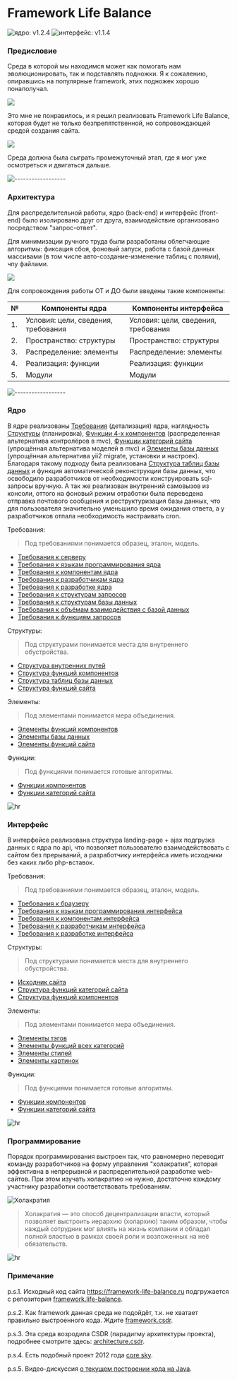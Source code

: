 # Framework Life Balance

![ядро: v1.2.4](https://img.shields.io/badge/Ядро-v1.2.4-blue.svg) ![интерфейс: v1.1.4](https://img.shields.io/badge/Интерфейс-v1.1.4-blue.svg)

### Предисловие

Среда в которой мы находимся может как помогать нам эволюционировать, так и подставлять подножки. Я к сожалению, опиравшись на популярные framework, этих подножек хорошо понаполучал. 

![](/Компоненты%20интерфейса/3.Распределение/Элементы/Элементы%20картинок/illustrators/Тупая%20пила.jpg)

Это мне не понравилось, и я решил реализовать Framework Life Balance, которая будет не только безпрепятственной, но сопровождающей средой создания сайта.
 
![](/Компоненты%20интерфейса/3.Распределение/Элементы/Элементы%20картинок/illustrators/Заточка%20пилы.jpg)

Среда должна была сыграть промежуточный этап, где я мог уже осмотреться и двигаться дальше.

![------------------](/Компоненты%20интерфейса/3.Распределение/Элементы/Элементы%20картинок/illustrators/hr.png)

### Архитектура

Для распределительной работы, ядро (back-end) и интерфейс (front-end) было изолировано друг от друга, взаимодействие организовано посредством "запрос-ответ".

Для минимизации ручного труда были разработаны облегчающие алгоритмы: фиксация сбоя, фоновый запуск, работа с базой данных массивами (в том числе авто-создание-изменение таблиц с полями), чпу файлами.

![](/Компоненты%20интерфейса/3.Распределение/Элементы/Элементы%20картинок/illustrators/Авто-пила.jpg)

Для сопровождения работы ОТ и ДО были введены такие компоненты:

| № | Компоненты ядра | Компоненты интерфейса
 ------------- |  ------------- | ------------- | 
| 1. | Условия: цели, сведения, требования | Условия: цели, сведения, требования
| 2. | Пространство: структуры | Пространство: структуры
| 3. | Распределение: элементы | Распределение: элементы
| 4. | Реализация: функции | Реализация: функции
| 5. | Модули | Модули

![------------------](/Компоненты%20интерфейса/3.Распределение/Элементы/Элементы%20картинок/illustrators/hr.png)


### Ядро

В ядре реализованы <a target="_blank" href="/Компоненты ядра/1.Условия/3.Требования/">Требования</a> (детализация) ядра, наглядность <a target="_blank" href="/Компоненты ядра/2.Пространство/Структуры/">Структуры</a> (планировка), <a target="_blank" href="/Компоненты ядра/4.Реализация/Функции/Функции компонентов/">Функции 4-х компонентов</a> (распределенная альтернатива контролёров в mvc), <a target="_blank" href="/Компоненты ядра/4.Реализация/Функции/Функции категорий сайта/">Функции категорий сайта</a> (упрощённая альтернатива моделей в mvc) и <a target="_blank" href="/Компоненты ядра/3.Распределение/Элементы/2.Элементы базы данных.php">Элементы базы данных</a> (упрощённая альтернатива yii2 migrate, установки и настроек). Благодаря такому подходу была реализована <a target="_blank" href="/Компоненты ядра/2.Пространство/Структуры/3.Структура таблиц базы данных.php">Структура таблиц базы данных</a> и функция автоматической реконструкции базы данных, что освободило разработчиков от необходимости конструировать sql-запросы вручную. А так же реализован внутренний самовызов из консоли, оттого на фоновый режим отработки была переведена отправка почтового сообщения и реструктуризация базы данных, что для пользователя значительно уменьшило время ожидания ответа, а у разработчиков отпала необходимость настраивать cron.

Требования:

> Под требованиями понимается образец, эталон, модель.

- <a target="_blank" href="/Компоненты ядра/1.Условия/3.Требования/1.Требования к серверу.md">Требования к серверу</a>
- <a target="_blank" href="/Компоненты ядра/1.Условия/3.Требования/2.Требования к языкам программирования ядра.md">Требования к языкам программирования ядра</a>
- <a target="_blank" href="/Компоненты ядра/1.Условия/3.Требования/3.Требования к компонентам ядра.md">Требования к компонентам ядра</a>
- <a target="_blank" href="/Компоненты ядра/1.Условия/3.Требования/4.Требования к разработчикам ядра.md">Требования к разработчикам ядра</a>
- <a target="_blank" href="/Компоненты ядра/1.Условия/3.Требования/5.Требования к разработке ядра.md">Требования к разработке ядра</a>
- <a target="_blank" href="/Компоненты ядра/1.Условия/3.Требования/1.Требования к структурам/1.Требования к структурам запросов.md">Требования к структурам запросов</a>
- <a target="_blank" href="/Компоненты ядра/1.Условия/3.Требования/1.Требования к структурам/2.Требования к структурам базы данных.md">Требования к структурам базы данных</a>
- <a target="_blank" href="/Компоненты ядра/1.Условия/3.Требования/2.Требования к объёмам/1.Требования к объёмам взаимодействия с базой данных.md">Требования к объёмам взаимодействия с базой данных</a>
- <a target="_blank" href="/Компоненты ядра/1.Условия/3.Требования/3.Требования к функциям/1.Требования к функциям запросов.md">Требования к функциям запросов</a>


Структуры:

> Под структурами понимается места для внутреннего обустройства.

- <a target="_blank" href="/Компоненты ядра/2.Пространство/Структуры/1.Структура внутренних путей.php">Структура внутренних путей</a>
- <a target="_blank" href="/Компоненты ядра/2.Пространство/Структуры/2.Структура функций компонентов.md">Структура функций компонентов</a>
- <a target="_blank" href="/Компоненты ядра/2.Пространство/Структуры/3.Структура таблиц базы данных.php">Структура таблиц базы данных</a>
- <a target="_blank" href="/Компоненты ядра/2.Пространство/Структуры/4.Структура функций сайта.php">Структура функций сайта</a>

Элементы:

> Под элементами понимается мера объединения.

- <a target="_blank" href="/Компоненты ядра/3.Распределение/Элементы/1.Элементы функций компонентов.php">Элементы функций компонентов</a>
- <a target="_blank" href="/Компоненты ядра/3.Распределение/Элементы/2.Элементы базы данных.php">Элементы базы данных</a>
- <a target="_blank" href="/Компоненты ядра/3.Распределение/Элементы/3.Элементы функций сайта.php">Элементы функций сайта</a>

Функции:

> Под функциями понимается готовые алгоритмы.

- <a target="_blank" href="/Компоненты ядра/4.Реализация/Функции/Функции компонентов/">Функции компонентов</a>
- <a target="_blank" href="/Компоненты ядра/4.Реализация/Функции/Функции категорий сайта/">Функции категорий сайта</a>


![hr](/Компоненты%20интерфейса/3.Распределение/Элементы/Элементы%20картинок/illustrators/hr.png)

### Интерфейс

В интерфейсе реализована структура landing-page + ajax подгрузка данных с ядра по api, что позволяет пользователю взаимодействовать с сайтом без прерываний, а разработчику интерфейса иметь исходники без каких либо php-вставок.

Требования:

> Под требованиями понимается образец, эталон, модель.

- <a target="_blank" href="/Компоненты интерфейса/1.Условия/3.Требования/1.Требования к браузеру.md">Требования к браузеру</a>
- <a target="_blank" href="/Компоненты интерфейса/1.Условия/3.Требования/2.Требования к языкам программирования интерфейса.md">Требования к языкам программирования интерфейса</a>
- <a target="_blank" href="/Компоненты интерфейса/1.Условия/3.Требования/3.Требования к компонентам интерфейса.md">Требования к компонентам интерфейса</a>
- <a target="_blank" href="/Компоненты интерфейса/1.Условия/3.Требования/4.Требования к разработчикам интерфейса.md">Требования к разработчикам интерфейса</a>
- <a target="_blank" href="/Компоненты интерфейса/1.Условия/3.Требования/5.Требования к разработке интерфейса.md">Требования к разработке интерфейса</a>


Структуры:

> Под структурами понимается места для внутреннего обустройства.

- <a target="_blank" href="/Компоненты интерфейса/2.Пространство/Структуры/Структура сайта/Исходник сайта.zip">Исходник сайта</a>
- <a target="_blank" href="/Компоненты интерфейса/2.Пространство/Структуры/Структура функций/Структура функций категорий сайта.md">Структура функций категорий сайта</a>
- <a target="_blank" href="/Компоненты интерфейса/2.Пространство/Структуры/Структура функций/Структура функций компонентов.md">Структура функций компонентов</a>


Элементы:

> Под элементами понимается мера объединения.

- <a target="_blank" href="/Компоненты интерфейса/3.Распределение/Элементы/Элементы тэгов/">Элементы тэгов</a>
- <a target="_blank" href="/Компоненты интерфейса/3.Распределение/Элементы/Элементы функций/Элементы функций всех категорий.js">Элементы функций всех категорий</a>
- <a target="_blank" href="/Компоненты интерфейса/3.Распределение/Элементы/Элементы стилей/">Элементы стилей</a>
- <a target="_blank" href="/Компоненты интерфейса/3.Распределение/Элементы/Элементы%20картинок/">Элементы картинок</a>

Функции:

> Под функциями понимается готовые алгоритмы.

- <a target="_blank" href="/Компоненты интерфейса/4.Реализация/Функции/Функции компонентов/">Функции компонентов</a>
- <a target="_blank" href="/Компоненты интерфейса/4.Реализация/Функции/Функции категорий сайта/">Функции категорий сайта</a>


![hr](/Компоненты%20интерфейса/3.Распределение/Элементы/Элементы%20картинок/illustrators/hr.png)

### Программирование

Порядок программирования выстроен так, что равномерно переводит команду разработчиков на форму управления "холакратия", которая эффективна в непрерывной и распределительной разработке web-сайтов. При этом изучать холакратию не нужно, достаточно каждому участнику разработки соответствовать требованиям.

![Холакратия](/Компоненты%20интерфейса/3.Распределение/Элементы/Элементы%20картинок/illustrators/4values.jpg)

> Холакратия — это способ децентрализации власти, который позволяет выстроить иерархию (холархию) таким образом, чтобы каждый сотрудник мог влиять на жизнь компании и обладал полной властью в рамках своей роли и возложенных на неё обязательств.

![hr](/Компоненты%20интерфейса/3.Распределение/Элементы/Элементы%20картинок/illustrators/hr.png)

### Примечание

p.s.1. Исходный код сайта https://framework-life-balance.ru подгружается с репозитория <a target="_blank" href="https://github.com/it-architector/framework.life-balance">framework.life-balance</a>.

p.s.2. Как framework данная среда не подойдёт, т.к. не хватает правильно выстроенного кода. Ждите <a target="_blank" href="https://github.com/it-architector/framework.csdr">framework.csdr</a>.

p.s.3. Эта среда возродила CSDR (парадигму архитектуры проекта), подробнее смотрите здесь: <a target="_blank" href="https://github.com/it-architector/architecture.csdr">architecture.csdr</a>.

p.s.4. Есть подобный проект 2012 года <a target="_blank" href="http://ru.coresky.net">core sky</a>.

p.s.5. Видео-дискуссия <a target="_blank" href="https://www.youtube.com/watch?v=AshxbePAbCM">о текущем построении кода на Java</a>.
